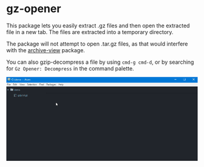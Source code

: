 # gz-opener

This package lets you easily extract .gz files and then open the extracted file in a new tab. The files are extracted into a temporary directory.

The package will not attempt to open .tar.gz files, as that would interfere with the [archive-view](https://github.com/atom/archive-view) package.

You can also gzip-decompress a file by using `cmd-g cmd-d`, or by searching for `Gz Opener: Decompress` in the command palette.

![](https://raw.githubusercontent.com/stefansundin/atom-gz-opener/media/demo.gif)
